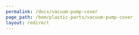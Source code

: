 ```yaml
---
permalink: /docs/vacuum-pump-cover
page_path: /bom/plastic-parts/vacuum-pump-cover
layout: redirect
---
```


